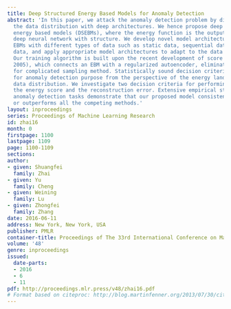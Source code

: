 ```yaml
---
title: Deep Structured Energy Based Models for Anomaly Detection
abstract: 'In this paper, we attack the anomaly detection problem by directly modeling
  the data distribution with deep architectures. We hence propose deep structured
  energy based models (DSEBMs), where the energy function is the output of a deterministic
  deep neural network with structure. We develop novel model architectures to integrate
  EBMs with different types of data such as static data, sequential data, and spatial
  data, and apply appropriate model architectures to adapt to the data structure.
  Our training algorithm is built upon the recent development of score matching (Hyvarinen,
  2005), which connects an EBM with a regularized autoencoder, eliminating the need
  for complicated sampling method. Statistically sound decision criterion can be derived
  for anomaly detection purpose from the perspective of the energy landscape of the
  data distribution. We investigate two decision criteria for performing anomaly detection:
  the energy score and the reconstruction error. Extensive empirical studies on benchmark
  anomaly detection tasks demonstrate that our proposed model consistently matches
  or outperforms all the competing methods.'
layout: inproceedings
series: Proceedings of Machine Learning Research
id: zhai16
month: 0
firstpage: 1100
lastpage: 1109
page: 1100-1109
sections: 
author:
- given: Shuangfei
  family: Zhai
- given: Yu
  family: Cheng
- given: Weining
  family: Lu
- given: Zhongfei
  family: Zhang
date: 2016-06-11
address: New York, New York, USA
publisher: PMLR
container-title: Proceedings of The 33rd International Conference on Machine Learning
volume: '48'
genre: inproceedings
issued:
  date-parts:
  - 2016
  - 6
  - 11
pdf: http://proceedings.mlr.press/v48/zhai16.pdf
# Format based on citeproc: http://blog.martinfenner.org/2013/07/30/citeproc-yaml-for-bibliographies/
---
```

